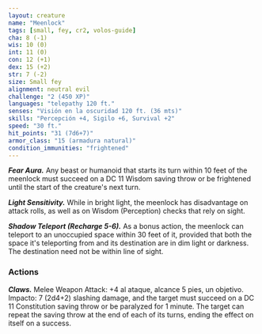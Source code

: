 ```yaml
---
layout: creature
name: "Meenlock"
tags: [small, fey, cr2, volos-guide]
cha: 8 (-1)
wis: 10 (0)
int: 11 (0)
con: 12 (+1)
dex: 15 (+2)
str: 7 (-2)
size: Small fey
alignment: neutral evil
challenge: "2 (450 XP)"
languages: "telepathy 120 ft."
senses: "Visión en la oscuridad 120 ft. (36 mts)"
skills: "Percepción +4, Sigilo +6, Survival +2"
speed: "30 ft."
hit_points: "31 (7d6+7)"
armor_class: "15 (armadura natural)"
condition_immunities: "frightened"
---
```


***Fear Aura.*** Any beast or humanoid that starts its turn within 10 feet of the meenlock must succeed on a DC 11 Wisdom saving throw or be frightened until the start of the creature's next turn.

***Light Sensitivity.*** While in bright light, the meenlock has disadvantage on attack rolls, as well as on Wisdom (Perception) checks that rely on sight.

***Shadow Teleport (Recharge 5-6).*** As a bonus action, the meenlock can teleport to an unoccupied space within 30 feet of it, provided that both the space it's teleporting from and its destination are in dim light or darkness. The destination need not be within line of sight.

### Actions

***Claws.*** Melee Weapon Attack: +4 al ataque, alcance 5 pies, un objetivo. Impacto: 7 (2d4+2) slashing damage, and the target must succeed on a DC 11 Constitution saving throw or be paralyzed for 1 minute. The target can repeat the saving throw at the end of each of its turns, ending the effect on itself on a success.